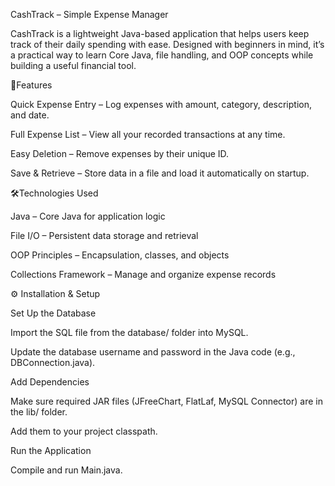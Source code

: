 CashTrack – Simple Expense Manager

CashTrack is a lightweight Java-based application that helps users keep track of their daily spending with ease. Designed with beginners in mind, it’s a practical way to learn Core Java, file handling, and OOP concepts while building a useful financial tool.



📌Features

Quick Expense Entry – Log expenses with amount, category, description, and date.

Full Expense List – View all your recorded transactions at any time.

Easy Deletion – Remove expenses by their unique ID.

Save & Retrieve – Store data in a file and load it automatically on startup.



🛠Technologies Used

Java – Core Java for application logic

File I/O – Persistent data storage and retrieval

OOP Principles – Encapsulation, classes, and objects

Collections Framework – Manage and organize expense records

⚙️ Installation & Setup

Set Up the Database

Import the SQL file from the database/ folder into MySQL.

Update the database username and password in the Java code (e.g., DBConnection.java).

Add Dependencies

Make sure required JAR files (JFreeChart, FlatLaf, MySQL Connector) are in the lib/ folder.

Add them to your project classpath.

Run the Application

Compile and run Main.java.

